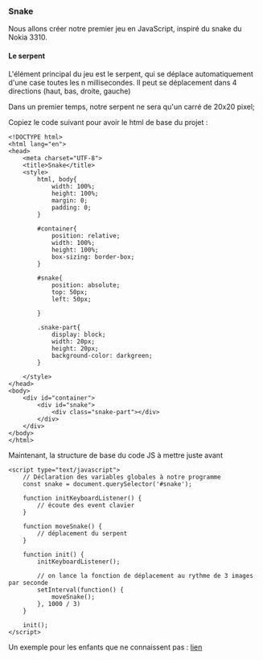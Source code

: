 ### Snake

Nous allons créer notre premier jeu en JavaScript, inspiré du snake du Nokia 3310.

#### Le serpent

L'élément principal du jeu est le serpent, qui se déplace automatiquement d'une case toutes les n millisecondes.
Il peut se déplacement dans 4 directions (haut, bas, droite, gauche)

Dans un premier temps, notre serpent ne sera qu'un carré de 20x20 pixel;

Copiez le code suivant pour avoir le html de base du projet :

```
<!DOCTYPE html>
<html lang="en">
<head>
    <meta charset="UTF-8">
    <title>Snake</title>
    <style>
        html, body{
            width: 100%;
            height: 100%;
            margin: 0;
            padding: 0;
        }

        #container{
            position: relative;
            width: 100%;
            height: 100%;
            box-sizing: border-box;
        }

        #snake{
            position: absolute;
            top: 50px;
            left: 50px;

        }

        .snake-part{
            display: block;
            width: 20px;
            height: 20px;
            background-color: darkgreen;
        }

    </style>
</head>
<body>
    <div id="container">
        <div id="snake">
            <div class="snake-part"></div>
        </div>
    </div>
</body>
</html>
```

Maintenant, la structure de base du code JS à mettre juste avant </body>

```
<script type="text/javascript">
    // Déclaration des variables globales à notre programme
    const snake = document.querySelector('#snake');
    
    function initKeyboardListener() {
        // écoute des event clavier
    }
    
    function moveSnake() {
        // déplacement du serpent
    }
    
    function init() {
        initKeyboardListener();
    
        // on lance la fonction de déplacement au rythme de 3 images par seconde
        setInterval(function() {
            moveSnake();
        }, 1000 / 3)
    }
    
    init();
</script>
```


Un exemple pour les enfants que ne connaissent pas : [lien](http://patorjk.com/games/snake/)